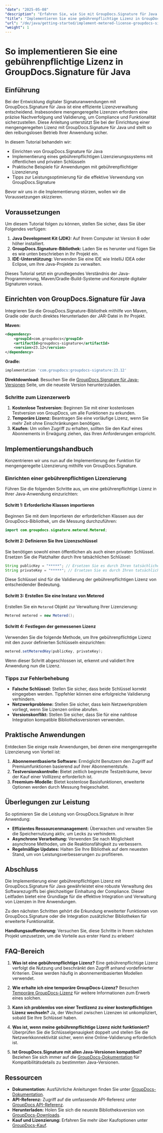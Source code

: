 ```yaml
---
"date": "2025-05-08"
"description": "Erfahren Sie, wie Sie mit GroupDocs.Signature für Java eine gebührenpflichtige Lizenz implementieren. Dieser Leitfaden behandelt Einrichtung, Integration und Best Practices."
"title": "Implementieren Sie eine gebührenpflichtige Lizenz in GroupDocs.Signature für Java – eine Schritt-für-Schritt-Anleitung"
"url": "/de/java/getting-started/implement-metered-license-groupdocs-signature-java/"
"weight": 1
---
```


# So implementieren Sie eine gebührenpflichtige Lizenz in GroupDocs.Signature für Java

## Einführung

Bei der Entwicklung digitaler Signaturanwendungen mit GroupDocs.Signature für Java ist eine effiziente Lizenzverwaltung entscheidend. Insbesondere mengengeregelte Lizenzen erfordern eine präzise Nachverfolgung und Validierung, um Compliance und Funktionalität sicherzustellen. Diese Anleitung unterstützt Sie bei der Einrichtung einer mengengeregelten Lizenz mit GroupDocs.Signature für Java und stellt so den reibungslosen Betrieb Ihrer Anwendung sicher.

In diesem Tutorial behandeln wir:
- Einrichten von GroupDocs.Signature für Java
- Implementierung eines gebührenpflichtigen Lizenzierungssystems mit öffentlichen und privaten Schlüsseln
- Praktische Beispiele für Anwendungen mit gebührenpflichtiger Lizenzierung
- Tipps zur Leistungsoptimierung für die effektive Verwendung von GroupDocs.Signature

Bevor wir uns in die Implementierung stürzen, wollen wir die Voraussetzungen skizzieren.

## Voraussetzungen

Um diesem Tutorial folgen zu können, stellen Sie sicher, dass Sie über Folgendes verfügen:
1. **Java Development Kit (JDK):** Auf Ihrem Computer ist Version 8 oder höher installiert.
2. **GroupDocs.Signature-Bibliothek:** Laden Sie es herunter und fügen Sie es wie unten beschrieben in Ihr Projekt ein.
3. **IDE-Unterstützung:** Verwenden Sie eine IDE wie IntelliJ IDEA oder Eclipse, um Ihre Java-Projekte zu verwalten.

Dieses Tutorial setzt ein grundlegendes Verständnis der Java-Programmierung, Maven/Gradle-Build-Systeme und Konzepte digitaler Signaturen voraus.

## Einrichten von GroupDocs.Signature für Java

Integrieren Sie die GroupDocs.Signature-Bibliothek mithilfe von Maven, Gradle oder durch direktes Herunterladen der JAR-Datei in Ihr Projekt.

**Maven:**
```xml
<dependency>
    <groupId>com.groupdocs</groupId>
    <artifactId>groupdocs-signature</artifactId>
    <version>23.12</version>
</dependency>
```

**Gradle:**
```gradle
implementation 'com.groupdocs:groupdocs-signature:23.12'
```

**Direktdownload:** Besuchen Sie die [GroupDocs.Signature für Java-Versionen](https://releases.groupdocs.com/signature/java/) Seite, um die neueste Version herunterzuladen.

### Schritte zum Lizenzerwerb

1. **Kostenlose Testversion:** Beginnen Sie mit einer kostenlosen Testversion von GroupDocs, um alle Funktionen zu erkunden.
2. **Temporäre Lizenz:** Beantragen Sie eine vorläufige Lizenz, wenn Sie mehr Zeit ohne Einschränkungen benötigen.
3. **Kaufen:** Um vollen Zugriff zu erhalten, sollten Sie den Kauf eines Abonnements in Erwägung ziehen, das Ihren Anforderungen entspricht.

## Implementierungshandbuch

Konzentrieren wir uns nun auf die Implementierung der Funktion für mengengeregelte Lizenzierung mithilfe von GroupDocs.Signature.

### Einrichten einer gebührenpflichtigen Lizenzierung

Führen Sie die folgenden Schritte aus, um eine gebührenpflichtige Lizenz in Ihrer Java-Anwendung einzurichten:

#### Schritt 1: Erforderliche Klassen importieren
Beginnen Sie mit dem Importieren der erforderlichen Klassen aus der GroupDocs-Bibliothek, um die Messung durchzuführen:
```java
import com.groupdocs.signature.metered.Metered;
```

#### Schritt 2: Definieren Sie Ihre Lizenzschlüssel
Sie benötigen sowohl einen öffentlichen als auch einen privaten Schlüssel. Ersetzen Sie die Platzhalter durch Ihre tatsächlichen Schlüssel:
```java
String publicKey = "*****"; // Ersetzen Sie es durch Ihren tatsächlichen öffentlichen Schlüssel
String privateKey = "*****"; // Ersetzen Sie es durch Ihren tatsächlichen privaten Schlüssel
```
Diese Schlüssel sind für die Validierung der gebührenpflichtigen Lizenz von entscheidender Bedeutung.

#### Schritt 3: Erstellen Sie eine Instanz von Metered
Erstellen Sie ein `Metered` Objekt zur Verwaltung Ihrer Lizenzierung:
```java
Metered metered = new Metered();
```

#### Schritt 4: Festlegen der gemessenen Lizenz
Verwenden Sie die folgende Methode, um Ihre gebührenpflichtige Lizenz mit den zuvor definierten Schlüsseln einzurichten:
```java
metered.setMeteredKey(publicKey, privateKey);
```
Wenn dieser Schritt abgeschlossen ist, erkennt und validiert Ihre Anwendung nun die Lizenz.

### Tipps zur Fehlerbehebung
- **Falsche Schlüssel:** Stellen Sie sicher, dass beide Schlüssel korrekt eingegeben werden. Tippfehler können eine erfolgreiche Validierung verhindern.
- **Netzwerkprobleme:** Stellen Sie sicher, dass kein Netzwerkproblem vorliegt, wenn Sie Lizenzen online abrufen.
- **Versionskonflikt:** Stellen Sie sicher, dass Sie für eine nahtlose Integration kompatible Bibliotheksversionen verwenden.

## Praktische Anwendungen

Entdecken Sie einige reale Anwendungen, bei denen eine mengengeregelte Lizenzierung von Vorteil ist:
1. **Abonnementbasierte Software:** Ermöglicht Benutzern den Zugriff auf Premiumfunktionen basierend auf ihrer Abonnementstufe.
2. **Testversionskontrolle:** Bietet zeitlich begrenzte Testzeiträume, bevor der Kauf einer Volllizenz erforderlich ist.
3. **Freemium-Modelle:** Bietet kostenlose Basisfunktionen, erweiterte Optionen werden durch Messung freigeschaltet.

## Überlegungen zur Leistung
So optimieren Sie die Leistung von GroupDocs.Signature in Ihrer Anwendung:
- **Effizientes Ressourcenmanagement:** Überwachen und verwalten Sie die Speichernutzung aktiv, um Lecks zu verhindern.
- **Asynchrone Verarbeitung:** Verwenden Sie nach Möglichkeit asynchrone Methoden, um die Reaktionsfähigkeit zu verbessern.
- **Regelmäßige Updates:** Halten Sie Ihre Bibliothek auf dem neuesten Stand, um von Leistungsverbesserungen zu profitieren.

## Abschluss

Die Implementierung einer gebührenpflichtigen Lizenz mit GroupDocs.Signature für Java gewährleistet eine robuste Verwaltung des Softwarezugriffs bei gleichzeitiger Einhaltung der Compliance. Dieser Leitfaden bietet eine Grundlage für die effektive Integration und Verwaltung von Lizenzen in Ihre Anwendungen.

Zu den nächsten Schritten gehört die Erkundung erweiterter Funktionen von GroupDocs.Signature oder die Integration zusätzlicher Bibliotheken für erweiterte Funktionalität.

**Handlungsaufforderung:** Versuchen Sie, diese Schritte in Ihrem nächsten Projekt umzusetzen, um die Vorteile aus erster Hand zu erleben!

## FAQ-Bereich

1. **Was ist eine gebührenpflichtige Lizenz?**
   Eine gebührenpflichtige Lizenz verfolgt die Nutzung und beschränkt den Zugriff anhand vordefinierter Kriterien. Diese werden häufig in abonnementbasierten Modellen verwendet.

2. **Wie erhalte ich eine temporäre GroupDocs-Lizenz?**
   Besuchen [Temporäre GroupDocs-Lizenz](https://purchase.groupdocs.com/temporary-license/) für weitere Informationen zum Erwerb eines solchen.

3. **Kann ich problemlos von einer Testlizenz zu einer kostenpflichtigen Lizenz wechseln?**
   Ja, der Wechsel zwischen Lizenzen ist unkompliziert, sobald Sie Ihre Schlüssel haben.

4. **Was ist, wenn meine gebührenpflichtige Lizenz nicht funktioniert?**
   Überprüfen Sie die Schlüsselgenauigkeit doppelt und stellen Sie die Netzwerkkonnektivität sicher, wenn eine Online-Validierung erforderlich ist.

5. **Ist GroupDocs.Signature mit allen Java-Versionen kompatibel?**
   Beziehen Sie sich immer auf die [GroupDocs-Dokumentation](https://docs.groupdocs.com/signature/java/) für Kompatibilitätsdetails zu bestimmten Java-Versionen.

## Ressourcen
- **Dokumentation:** Ausführliche Anleitungen finden Sie unter [GroupDocs-Dokumentation](https://docs.groupdocs.com/signature/java/).
- **API-Referenz:** Zugriff auf die umfassende API-Referenz unter [GroupDocs API-Referenz](https://reference.groupdocs.com/signature/java/).
- **Herunterladen:** Holen Sie sich die neueste Bibliotheksversion von [GroupDocs-Downloads](https://releases.groupdocs.com/signature/java/).
- **Kauf und Lizenzierung:** Erfahren Sie mehr über Kaufoptionen unter [GroupDocs-Kauf](https://purchase.groupdocs.com/buy).